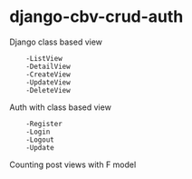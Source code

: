 # django-cbv-crud-auth


Django class based view

        -ListView
        -DetailView
        -CreateView
        -UpdateView
        -DeleteView

Auth with class based view

        -Register
        -Login
        -Logout
        -Update

Counting post views with F model

